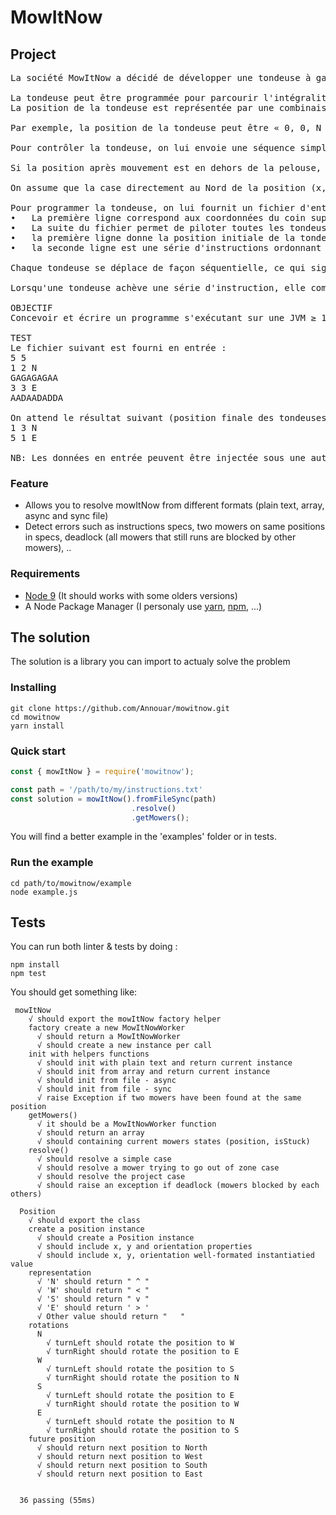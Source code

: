 MowItNow
=========

## Project
<pre>
La société MowItNow a décidé de développer une tondeuse à gazon automatique, destinée aux surfaces rectangulaires.

La tondeuse peut être programmée pour parcourir l'intégralité de la surface.
La position de la tondeuse est représentée par une combinaison de coordonnées (x,y) et d'une lettre indiquant l'orientation selon la notation cardinale anglaise (N,E,W,S). La pelouse est divisée en grille pour simplifier la navigation. 

Par exemple, la position de la tondeuse peut être « 0, 0, N », ce qui signifie qu'elle se situe dans le coin inférieur gauche de la pelouse, et orientée vers le Nord.

Pour contrôler la tondeuse, on lui envoie une séquence simple de lettres. Les lettres possibles sont « D », « G » et « A ». « D » et « G » font pivoter la tondeuse de 90° à droite ou à gauche respectivement, sans la déplacer. « A » signifie que l'on avance la tondeuse d'une case dans la direction à laquelle elle fait face, et sans modifier son orientation.

Si la position après mouvement est en dehors de la pelouse, la tondeuse ne bouge pas, conserve son orientation et traite la commande suivante. 

On assume que la case directement au Nord de la position (x, y) a pour coordonnées (x, y+1).

Pour programmer la tondeuse, on lui fournit un fichier d'entrée construit comme suit :
•	La première ligne correspond aux coordonnées du coin supérieur droit de la pelouse, celles du coin inférieur gauche sont supposées être (0,0)
•	La suite du fichier permet de piloter toutes les tondeuses qui ont été déployées. Chaque tondeuse a deux lignes la concernant :
•	la première ligne donne la position initiale de la tondeuse, ainsi que son orientation. La position et l'orientation sont fournies sous la forme de 2 chiffres et une lettre, séparés par un espace
•	la seconde ligne est une série d'instructions ordonnant à la tondeuse d'explorer la pelouse. Les instructions sont une suite de caractères sans espaces.

Chaque tondeuse se déplace de façon séquentielle, ce qui signifie que la seconde tondeuse ne bouge que lorsque la première a exécuté intégralement sa série d'instructions.

Lorsqu'une tondeuse achève une série d'instruction, elle communique sa position et son orientation.

OBJECTIF
Concevoir et écrire un programme s'exécutant sur une JVM ≥ 1.7, un navigateur web ou un serveur node.js, et implémentant la spécification ci-dessus et passant le test ci-après

TEST
Le fichier suivant est fourni en entrée :
5 5
1 2 N
GAGAGAGAA
3 3 E
AADAADADDA

On attend le résultat suivant (position finale des tondeuses) :
1 3 N
5 1 E

NB: Les données en entrée peuvent être injectée sous une autre forme qu'un fichier (par exemple un test automatisé).
</pre>

### Feature
- Allows you to resolve mowItNow from different formats (plain text, array, async and sync file)
- Detect errors such as instructions specs, two mowers on same positions in specs, deadlock (all mowers that still runs are blocked by other mowers), ..

### Requirements
* [Node 9](https://nodejs.org/en/) (It should works with some olders versions)
* A Node Package Manager (I personaly use [yarn](https://yarnpkg.com/en/), [npm](https://www.npmjs.com/), ...)


## The solution
The solution is a library you can import to actualy solve the problem

### Installing
```shell
git clone https://github.com/Annouar/mowitnow.git
cd mowitnow
yarn install
```

### Quick start
```javascript
const { mowItNow } = require('mowitnow');

const path = '/path/to/my/instructions.txt'
const solution = mowItNow().fromFileSync(path)
                           .resolve()
                           .getMowers();
```
You will find a better example in the 'examples' folder or in tests.

### Run the example

```shell
cd path/to/mowitnow/example
node example.js
```

## Tests
You can run both linter & tests by doing :
```shell
npm install
npm test
```

You should get something like:
```
 mowItNow
    √ should export the mowItNow factory helper
    factory create a new MowItNowWorker
      √ should return a MowItNowWorker
      √ should create a new instance per call
    init with helpers functions
      √ should init with plain text and return current instance
      √ should init from array and return current instance
      √ should init from file - async
      √ should init from file - sync
      √ raise Exception if two mowers have been found at the same position
    getMowers()
      √ it should be a MowItNowWorker function
      √ should return an array
      √ should containing current mowers states (position, isStuck)
    resolve()
      √ should resolve a simple case
      √ should resolve a mower trying to go out of zone case
      √ should resolve the project case
      √ should raise an exception if deadlock (mowers blocked by each others)

  Position
    √ should export the class
    create a position instance
      √ should create a Position instance
      √ should include x, y and orientation properties
      √ should include x, y, orientation well-formated instantiatied value
    representation
      √ 'N' should return " ^ "
      √ 'W' should return " < "
      √ 'S' should return " v "
      √ 'E' should return ' > '
      √ Other value should return "   "
    rotations
      N
        √ turnLeft should rotate the position to W
        √ turnRight should rotate the position to E
      W
        √ turnLeft should rotate the position to S
        √ turnRight should rotate the position to N
      S
        √ turnLeft should rotate the position to E
        √ turnRight should rotate the position to W
      E
        √ turnLeft should rotate the position to N
        √ turnRight should rotate the position to S
    future position
      √ should return next position to North
      √ should return next position to West
      √ should return next position to South
      √ should return next position to East


  36 passing (55ms)
```
